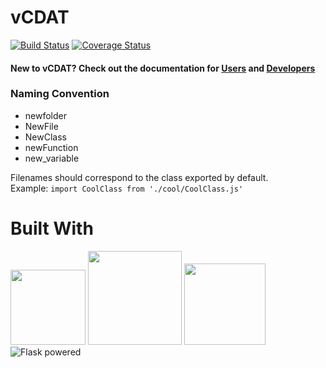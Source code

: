 # vCDAT 

[![Build Status](https://travis-ci.org/UV-CDAT/vcdat.svg?branch=master)](https://travis-ci.org/UV-CDAT/vcdat)
[![Coverage Status](https://coveralls.io/repos/github/UV-CDAT/vcdat/badge.svg?branch=master)](https://coveralls.io/github/UV-CDAT/vcdat?branch=master)

#### New to vCDAT? Check out the documentation for [Users](https://github.com/UV-CDAT/vcdat/wiki/User-Installation) and [Developers](https://github.com/UV-CDAT/vcdat/wiki/Developer-deployment)

### Naming Convention
* newfolder
* NewFile
* NewClass
* newFunction
* new_variable

Filenames should correspond to the class exported by default.  
Example: `import CoolClass from './cool/CoolClass.js'`

# Built With

<img src=http://js.devexpress.com/Content/Images/features/html5-css-javascript-logos.png height="120px">
<img src=https://cdn.worldvectorlogo.com/logos/react.svg height="150px">
<img src=https://raw.githubusercontent.com/reactjs/redux/master/logo/logo.png height="130px">
<img src="http://flask.pocoo.org/static/badges/flask-powered.png" border="0" alt="Flask powered" title="Flask powered">

